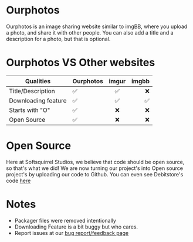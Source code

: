 # Ourphotos
Ourphotos is an image sharing website similar to imgBB, where you upload a photo, and share it with other people. You can also add a title and a description for a photo, but that is optional.
# Ourphotos VS Other websites

| Qualities  | Ourphotos |      imgur      |  imgbb |
|--|----------|:-------------:|------:|
| Title/Description  | :white_check_mark: |  :white_check_mark: | :x: |
| Downloading feature | :white_check_mark: |   :white_check_mark:   | :white_check_mark: |
| Starts with "O" | :white_check_mark: |:x: | :x: |
| Open Source | :white_check_mark: | :x: | :x:|

# Open Source

Here at Softsquirrel Studios, we believe that code should be open source, so that's what we did! We are now turning our project's into Open source project's by uploading our code to Github. You can even see Debitstore's code [here](https://github.com/Squirrelcoding/DebitStore)

# Notes
- Packager files were removed intentionally
- Downloading Feature is a bit buggy but who cares.
- Report issues at our [bug report/feedback page](https://reviews.softsquirrel.tk/)

